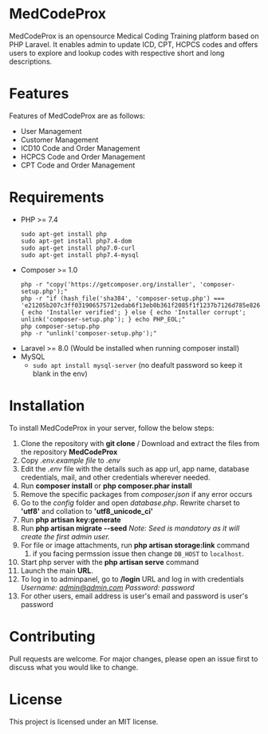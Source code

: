# MedCodeProx
MedCodeProx is an opensource Medical Coding Training platform based on PHP Laravel. It enables admin to update ICD, CPT, HCPCS codes and offers users to explore and lookup codes with respective short and long descriptions. 

# Features
Features of MedCodeProx are as follows:
- User Management
- Customer Management
- ICD10 Code and Order Management
- HCPCS Code and Order Management
- CPT Code and Order Management

# Requirements
- PHP >= 7.4
    ```
    sudo apt-get install php
    sudo apt-get install php7.4-dom
    sudo apt-get install php7.0-curl
    sudo apt-get install php7.4-mysql
    ```
- Composer >= 1.0
    ```
    php -r "copy('https://getcomposer.org/installer', 'composer-setup.php');"
    php -r "if (hash_file('sha384', 'composer-setup.php') === 'e21205b207c3ff031906575712edab6f13eb0b361f2085f1f1237b7126d785e826a450292b6cfd1d64d92e6563bbde02') { echo 'Installer verified'; } else { echo 'Installer corrupt'; unlink('composer-setup.php'); } echo PHP_EOL;"
    php composer-setup.php
    php -r "unlink('composer-setup.php');"
    ```
- Laravel >= 8.0 (Would be installed when running composer install)
- MySQL
    - `sudo apt install mysql-server` (no deafult password so keep it blank in the env)

# Installation
To install MedCodeProx in your server, follow the below steps:

1. Clone the repository with **git clone** / Download and extract the files from the repository **MedCodeProx**
2. Copy *.env.example file* to *.env*
3. Edit the *.env* file with the details such as app url, app name, database credentials, mail, and other credentials wherever needed.
4. Run **composer install** or **php composer.phar install**
5. Remove the specific packages from *composer.json* if any error occurs
6. Go to the *config* folder and open *database.php*. Rewrite charset to **'utf8'** and collation to **'utf8_unicode_ci'**
7. Run **php artisan key:generate**
8. Run **php artisan migrate --seed**
*Note: Seed is mandatory as it will create the first admin user.*
9. For file or image attachments, run **php artisan storage:link** command
    1. if you facing permssion issue then change `DB_HOST` to `localhost`.
10. Start php server with the **php artisan serve** command
11. Launch the main **URL**.
12. To log in to adminpanel, go to **/login** URL and log in with credentials
*Username: admin@admin.com*
*Password: password*
13. For other users, email address is user's email and password is user's password

# Contributing
Pull requests are welcome. For major changes, please open an issue first to discuss what you would like to change.

# License
This project is licensed under an MIT license.
